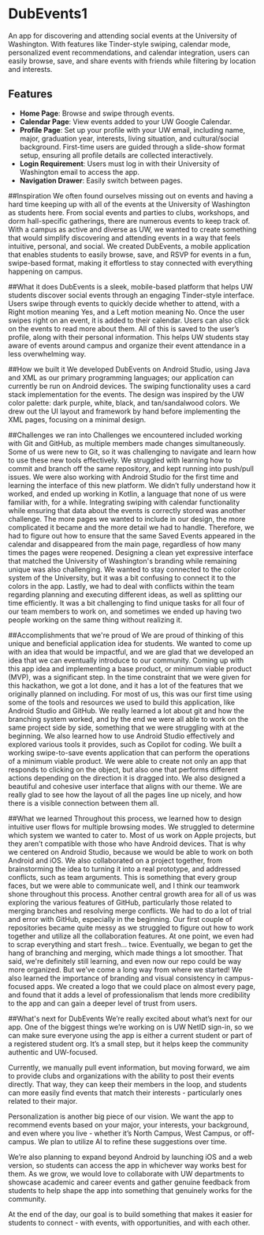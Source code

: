 # DubEvents1
An app for discovering and attending social events at the University of Washington. With features like Tinder-style swiping, calendar mode, personalized event recommendations, and calendar integration, users can easily browse, save, and share events with friends while filtering by location and interests.

## Features
- **Home Page**: Browse and swipe through events.
- **Calendar Page**: View events added to your UW Google Calendar.
- **Profile Page**: Set up your profile with your UW email, including name, major, graduation year, interests, living situation, and cultural/social background. First-time users are guided through a slide-show format setup, ensuring all profile details are collected interactively.
- **Login Requirement**: Users must log in with their University of Washington email to access the app.
- **Navigation Drawer**: Easily switch between pages.

##Inspiration
We often found ourselves missing out on events and having a hard time keeping up with all of the events at the University of Washington as students here. From social events and parties to clubs, workshops, and dorm hall-specific gatherings, there are numerous events to keep track of. With a campus as active and diverse as UW, we wanted to create something that would simplify discovering and attending events in a way that feels intuitive, personal, and social. We created DubEvents, a mobile application that enables students to easily browse, save, and RSVP for events in a fun, swipe-based format, making it effortless to stay connected with everything happening on campus.

##What it does
DubEvents is a sleek, mobile-based platform that helps UW students discover social events through an engaging Tinder-style interface. Users swipe through events to quickly decide whether to attend, with a Right motion meaning Yes, and a Left motion meaning No. Once the user swipes right on an event, it is added to their calendar. Users can also click on the events to read more about them. All of this is saved to the user’s profile, along with their personal information. This helps UW students stay aware of events around campus and organize their event attendance in a less overwhelming way.

##How we built it
We developed DubEvents on Android Studio, using Java and XML as our primary programming languages; our application can currently be run on Android devices. The swiping functionality uses a card stack implementation for the events. The design was inspired by the UW color palette: dark purple, white, black, and tan/sandalwood colors. We drew out the UI layout and framework by hand before implementing the XML pages, focusing on a minimal design.

##Challenges we ran into
Challenges we encountered included working with Git and GitHub, as multiple members made changes simultaneously. Some of us were new to Git, so it was challenging to navigate and learn how to use these new tools effectively. We struggled with learning how to commit and branch off the same repository, and kept running into push/pull issues. We were also working with Android Studio for the first time and learning the interface of this new platform. We didn’t fully understand how it worked, and ended up working in Kotlin, a language that none of us were familiar with, for a while. Integrating swiping with calendar functionality while ensuring that data about the events is correctly stored was another challenge. The more pages we wanted to include in our design, the more complicated it became and the more detail we had to handle. Therefore, we had to figure out how to ensure that the same Saved Events appeared in the calendar and disappeared from the main page, regardless of how many times the pages were reopened. Designing a clean yet expressive interface that matched the University of Washington's branding while remaining unique was also challenging. We wanted to stay connected to the color system of the University, but it was a bit confusing to connect it to the colors in the app. Lastly, we had to deal with conflicts within the team regarding planning and executing different ideas, as well as splitting our time efficiently. It was a bit challenging to find unique tasks for all four of our team members to work on, and sometimes we ended up having two people working on the same thing without realizing it.

##Accomplishments that we're proud of
We are proud of thinking of this unique and beneficial application idea for students. We wanted to come up with an idea that would be impactful, and we are glad that we developed an idea that we can eventually introduce to our community. Coming up with this app idea and implementing a base product, or minimum viable product (MVP), was a significant step. In the time constraint that we were given for this hackathon, we got a lot done, and it has a lot of the features that we originally planned on including. For most of us, this was our first time using some of the tools and resources we used to build this application, like Android Studio and GitHub. We really learned a lot about git and how the branching system worked, and by the end we were all able to work on the same project side by side, something that we were struggling with at the beginning. We also learned how to use Android Studio effectively and explored various tools it provides, such as Copilot for coding. We built a working swipe-to-save events application that can perform the operations of a minimum viable product. We were able to create not only an app that responds to clicking on the object, but also one that performs different actions depending on the direction it is dragged into. We also designed a beautiful and cohesive user interface that aligns with our theme. We are really glad to see how the layout of all the pages line up nicely, and how there is a visible connection between them all.

##What we learned
Throughout this process, we learned how to design intuitive user flows for multiple browsing modes. We struggled to determine which system we wanted to cater to. Most of us work on Apple projects, but they aren’t compatible with those who have Android devices. That is why we centered on Android Studio, because we would be able to work on both Android and iOS. We also collaborated on a project together, from brainstorming the idea to turning it into a real prototype, and addressed conflicts, such as team arguments. This is something that every group faces, but we were able to communicate well, and I think our teamwork shone throughout this process. Another central growth area for all of us was exploring the various features of GitHub, particularly those related to merging branches and resolving merge conflicts. We had to do a lot of trial and error with GitHub, especially in the beginning. Our first couple of repositories became quite messy as we struggled to figure out how to work together and utilize all the collaboration features. At one point, we even had to scrap everything and start fresh… twice. Eventually, we began to get the hang of branching and merging, which made things a lot smoother. That said, we're definitely still learning, and even now our repo could be way more organized. But we’ve come a long way from where we started! We also learned the importance of branding and visual consistency in campus-focused apps. We created a logo that we could place on almost every page, and found that it adds a level of professionalism that lends more credibility to the app and can gain a deeper level of trust from users.


##What's next for DubEvents
We’re really excited about what’s next for our app. One of the biggest things we’re working on is UW NetID sign-in, so we can make sure everyone using the app is either a current student or part of a registered student org. It’s a small step, but it helps keep the community authentic and UW-focused.

Currently, we manually pull event information, but moving forward, we aim to provide clubs and organizations with the ability to post their events directly. That way, they can keep their members in the loop, and students can more easily find events that match their interests - particularly ones related to their major.

Personalization is another big piece of our vision. We want the app to recommend events based on your major, your interests, your background, and even where you live - whether it’s North Campus, West Campus, or off-campus. We plan to utilize AI to refine these suggestions over time.

We’re also planning to expand beyond Android by launching iOS and a web version, so students can access the app in whichever way works best for them. As we grow, we would love to collaborate with UW departments to showcase academic and career events and gather genuine feedback from students to help shape the app into something that genuinely works for the community.

At the end of the day, our goal is to build something that makes it easier for students to connect - with events, with opportunities, and with each other.

